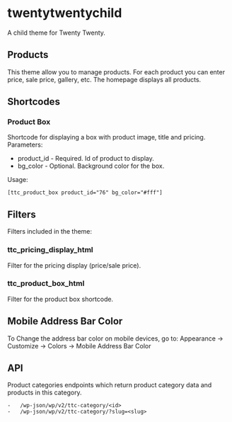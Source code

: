 # twentytwentychild

A child theme for Twenty Twenty.

## Products

This theme allow you to manage products. For each product you can enter price, sale price, gallery, etc.
The homepage displays all products.

## Shortcodes

### Product Box

Shortcode for displaying a box with product image, title and pricing.
Parameters:

-   product_id - Required. Id of product to display.
-   bg_color - Optional. Background color for the box.

Usage:

```
[ttc_product_box product_id="76" bg_color="#fff"]
```

## Filters

Filters included in the theme:

### ttc_pricing_display_html

Filter for the pricing display (price/sale price).

### ttc_product_box_html

Filter for the product box shortcode.

## Mobile Address Bar Color

To Change the address bar color on mobile devices, go to:
Appearance -> Customize -> Colors -> Mobile Address Bar Color

## API

Product categories endpoints which return product category data and products in this category.

```
-   /wp-json/wp/v2/ttc-category/<id>
-   /wp-json/wp/v2/ttc-category/?slug=<slug>
```
